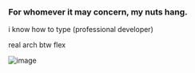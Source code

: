 ### For whomever it may concern, my nuts hang.


i know how to type (professional developer)

real arch btw flex

![image](https://user-images.githubusercontent.com/77028339/164580267-600fbcf8-d90e-4202-bdf2-acbbc4e36f10.png)
